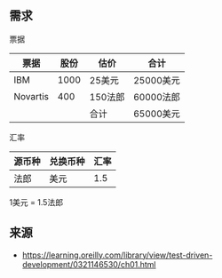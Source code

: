 ## 需求

票据

| 票据 | 股份 | 估价 | 合计 |
| --- | --- | --- | --- |
| IBM | 1000 | 25美元 | 25000美元 |
| Novartis | 400 | 150法郎 | 60000法郎 |
|    |    | 合计 | 65000美元 |

汇率

| 源币种 | 兑换币种 | 汇率 |
| --- | --- | --- |
| 法郎 | 美元 | 1.5 |

1美元 = 1.5法郎

## 来源
- https://learning.oreilly.com/library/view/test-driven-development/0321146530/ch01.html